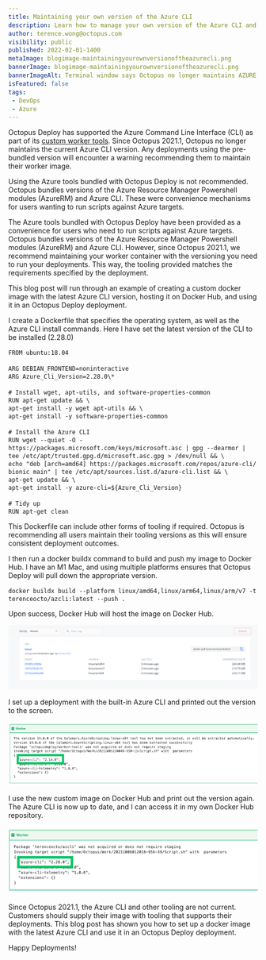 ```yaml
---
title: Maintaining your own version of the Azure CLI
description: Learn how to manage your own version of the Azure CLI and why we no longer support tooling
author: terence.wong@octopus.com
visibility: public
published: 2022-02-01-1400
metaImage: blogimage-maintainingyourownversionoftheazurecli.png
bannerImage: blogimage-maintainingyourownversionoftheazurecli.png
bannerImageAlt: Terminal window says Octopus no longer maintains AZURE CLI tooling. Learn how to maintain your own version of the Azure CLI.
isFeatured: false
tags:
 - DevOps
 - Azure
---
```


Octopus Deploy has supported the Azure Command Line Interface (CLI) as part of its [custom worker tools](https://github.com/OctopusDeploy/WorkerTools). Since Octopus 2021.1, Octopus no longer maintains the current Azure CLI version. Any deployments using the pre-bundled version will encounter a warning recommending them to maintain their worker image. 

Using the Azure tools bundled with Octopus Deploy is not recommended. Octopus bundles versions of the Azure Resource Manager Powershell modules (AzureRM) and Azure CLI. These were convenience mechanisms for users wanting to run scripts against Azure targets.

The Azure tools bundled with Octopus Deploy have been provided as a convenience for users who need to run scripts against Azure targets. Octopus bundles versions of the Azure Resource Manager Powershell modules (AzureRM) and Azure CLI. However, since Octopus 2021.1, we recommend maintaining your worker container with the versioning you need to run your deployments. This way, the tooling provided matches the requirements specified by the deployment.

This blog post will run through an example of creating a custom docker image with the latest Azure CLI version, hosting it on Docker Hub, and using it in an Octopus Deploy deployment.

I create a Dockerfile that specifies the operating system, as well as the Azure CLI install commands. Here I have set the latest version of the CLI to be installed (2.28.0)

    FROM ubuntu:18.04

    ARG DEBIAN_FRONTEND=noninteractive
    ARG Azure_Cli_Version=2.28.0\*

    # Install wget, apt-utils, and software-properties-common
    RUN apt-get update && \
    apt-get install -y wget apt-utils && \
    apt-get install -y software-properties-common

    # Install the Azure CLI
    RUN wget --quiet -O - https://packages.microsoft.com/keys/microsoft.asc | gpg --dearmor | tee /etc/apt/trusted.gpg.d/microsoft.asc.gpg > /dev/null && \
    echo "deb [arch=amd64] https://packages.microsoft.com/repos/azure-cli/ bionic main" | tee /etc/apt/sources.list.d/azure-cli.list && \
    apt-get update && \
    apt-get install -y azure-cli=${Azure_Cli_Version}

    # Tidy up
    RUN apt-get clean
    
This Dockerfile can include other forms of tooling if required. Octopus is recommending all users maintain their tooling versions as this will ensure consistent deployment outcomes.

I then run a docker buildx command to build and push my image to Docker Hub. I have an M1 Mac, and using multiple platforms ensures that Octopus Deploy will pull down the appropriate version.

    docker buildx build --platform linux/amd64,linux/arm64,linux/arm/v7 -t terenceocto/azcli:latest --push .
    
Upon success, Docker Hub will host the image on Docker Hub.

![docker success](docker-success.png)

I set up a deployment with the built-in Azure CLI and printed out the version to the screen.

![az cli old](az-cli-old.png)

I use the new custom image on Docker Hub and print out the version again. The Azure CLI is now up to date, and I can access it in my own Docker Hub repository.

![az cli new](az-cli-new.png)

Since Octopus 2021.1, the Azure CLI and other tooling are not current. Customers should supply their image with tooling that supports their deployments. This blog post has shown you how to set up a docker image with the latest Azure CLI and use it in an Octopus Deploy deployment.

Happy Deployments!



